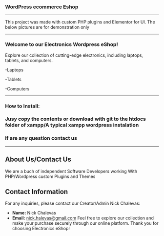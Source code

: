 ### WordPress ecommerce Eshop
------------------------------------------------------------------------
This  project was made with custom PHP plugins  and Elementor for UI. The below pictures are for demonstration only

------------------------------------------------------------------------
### Welcome to our Electronics Wordpress eShop!

Explore our collection of cutting-edge electronics, including laptops, tablets, and computers.

-Laptops

-Tablets

-Computers

-----------------------------------------------------------------------
### How to Install:
### Jusy copy the contents or download with git to the htdocs folder of xampp/A typical xampp wordpress instalation
### If are any question contact us
----------------------------------------------------------------------
## About Us/Contact Us

We are a buch of independent Software Developers working With PHP/Wordpress custom Plugins and Themes



## Contact Information

For any inquiries, please contact our Creator/Admin Nick Chalevas:

- **Name:** Nick Chalevas
- **Email:** nick.halevas@gmail.com
Feel free to explore our collection and make your purchase securely through our online platform. Thank you for choosing Electronics eShop!
